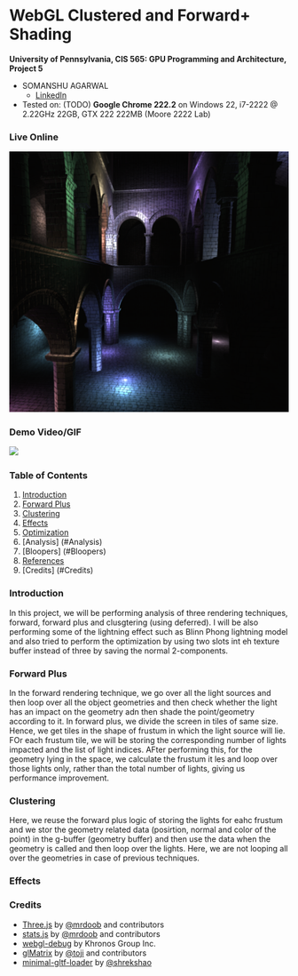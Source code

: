 WebGL Clustered and Forward+ Shading
======================

**University of Pennsylvania, CIS 565: GPU Programming and Architecture, Project 5**

* SOMANSHU AGARWAL
  * [LinkedIn](https://www.linkedin.com/in/somanshu25/)
* Tested on: (TODO) **Google Chrome 222.2** on
  Windows 22, i7-2222 @ 2.22GHz 22GB, GTX 222 222MB (Moore 2222 Lab)

### Live Online

[![](img/thumb.png)](http://TODO.github.io/Project5B-WebGL-Deferred-Shading)

### Demo Video/GIF

[![](img/video.png)](TODO)

### Table of Contents

1. [Introduction](#Introduction)
2. [Forward Plus](#Forward-Plus)
3. [Clustering](#CLustering)
4. [Effects](#Effects)
5. [Optimization](#Optimization)
6. [Analysis] (#Analysis)
7. [Bloopers] (#Bloopers)
8. [References](#References)
9. [Credits] (#Credits)

### Introduction
In this project, we will be performing analysis of three rendering techniques, forward, forward plus and clusgtering (using deferred). I will be also performing some of the lightning effect such as Blinn Phong lightning model and also tried to perform the optimization by using two slots int eh texture buffer instead of three by saving the normal 2-components.

### Forward Plus
In the forward rendering technique, we go over all the light sources and then loop over all the object geometries and then check whether the light has an impact on the geometry adn then shade the point/geometry according to it. In forward plus, we divide the screen in tiles of same size. Hence, we get tiles in the shape of frustum in which the light source will lie. FOr each frustum tile, we will be storing the corresponding number of lights impacted and the list of light indices. AFter performing this, for the geometry lying in the space, we calculate the frustum it les and loop over those lights only, rather than the total number of lights, giving us performance improvement.

### Clustering

Here, we reuse the forward plus logic of storing the lights for eahc frustum and we stor the geometry related data (posirtion, normal and color of the point) in the g-buffer (geometry buffer) and then use the data when the geometry is called and then loop over the lights. Here, we are not looping all over the geometries in case of previous techniques.

### Effects


### Credits

* [Three.js](https://github.com/mrdoob/three.js) by [@mrdoob](https://github.com/mrdoob) and contributors
* [stats.js](https://github.com/mrdoob/stats.js) by [@mrdoob](https://github.com/mrdoob) and contributors
* [webgl-debug](https://github.com/KhronosGroup/WebGLDeveloperTools) by Khronos Group Inc.
* [glMatrix](https://github.com/toji/gl-matrix) by [@toji](https://github.com/toji) and contributors
* [minimal-gltf-loader](https://github.com/shrekshao/minimal-gltf-loader) by [@shrekshao](https://github.com/shrekshao)
